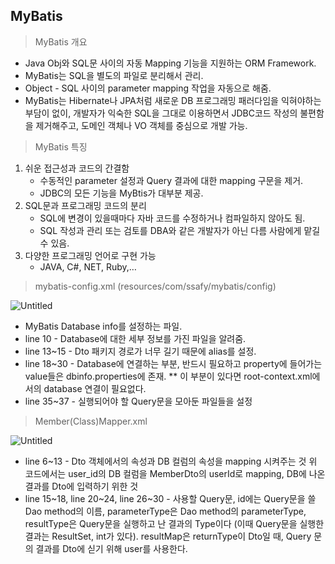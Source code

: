 ## MyBatis

> MyBatis 개요

- Java Obj와 SQL문 사이의 자동 Mapping 기능을 지원하는 ORM Framework.
- MyBatis는 SQL을 별도의 파일로 분리해서 관리.
- Object - SQL 사이의 parameter mapping 작업을 자동으로 해줌.
- MyBatis는 Hibernate나 JPA처럼 새로운 DB 프로그래밍 패러다임을 익혀야하는 부담이 없이, 개발자가 익숙한 SQL을 그대로 이용하면서 JDBC코드 작성의 불편함을 제거해주고, 도메인 객체나 VO 객체를 중심으로 개발 가능.

> MyBatis 특징

1. 쉬운 접근성과 코드의 간결함
    - 수동적인 parameter 설정과 Query 결과에 대한 mapping 구문을 제거.
    - JDBC의 모든 기능을 MyBtis가 대부분 제공.
2. SQL문과 프로그래밍 코드의 분리
    - SQL에 변경이 있을때마다 자바 코드를 수정하거나 컴파일하지 않아도 됨.
    - SQL 작성과 관리 또는 검토를 DBA와 같은 개발자가 아닌 다름 사람에게 맡길 수 있음.
3. 다양한 프로그래밍 언어로 구현 가능
    - JAVA, C#, NET, Ruby,…

> mybatis-config.xml (resources/com/ssafy/mybatis/config)

![Untitled](https://github.com/MJ-Kor/SSAFY11th-Gwangju04-WebStudy/blob/main/MJ-Kor/SSAFYLectures/Spring/imgs/MyBatis1.png)

- MyBatis Database info를 설정하는 파일.
- line 10 - Database에 대한 세부 정보를 가진 파일을 알려줌.
- line 13~15 - Dto 패키지 경로가 너무 길기 때문에 alias를 설정.
- line 18~30 - Database에 연결하는 부분, 반드시 필요하고 property에 들어가는 value들은 dbinfo.properties에 존재. 
** 이 부분이 있다면 root-context.xml에서의 database 연결이 필요없다.
- line 35~37 - 실행되어야 할 Query문을 모아둔 파일들을 설정

> Member(Class)Mapper.xml

![Untitled](https://github.com/MJ-Kor/SSAFY11th-Gwangju04-WebStudy/blob/main/MJ-Kor/SSAFYLectures/Spring/imgs/MyBatis2.png)

- line 6~13 - Dto 객체에서의 속성과 DB 컬럼의 속성을 mapping 시켜주는 것
위 코드에서는 user_id의 DB 컬럼을 MemberDto의 userId로 mapping, DB에 나온 결과를 Dto에 입력하기 위한 것
- line 15~18, line 20~24, line 26~30 - 사용할 Query문, id에는 Query문을 쓸 Dao method의 이름, parameterType은 Dao method의 parameterType, resultType은 Query문을 실행하고 난 결과의 Type이다 (이때 Query문을 실행한 결과는 ResultSet, int가 있다). resultMap은 returnType이 Dto일 때, Query 문의 결과를 Dto에 싣기 위해 user를 사용한다.

